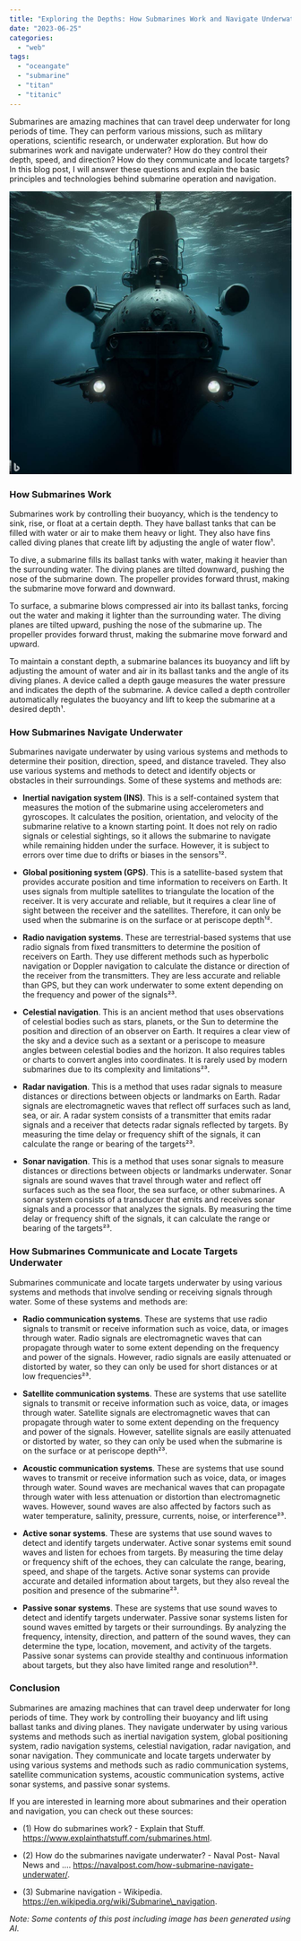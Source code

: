 ```yaml
---
title: "Exploring the Depths: How Submarines Work and Navigate Underwater"
date: "2023-06-25"
categories: 
  - "web"
tags: 
  - "oceangate"
  - "submarine"
  - "titan"
  - "titanic"
---
```


Submarines are amazing machines that can travel deep underwater for long periods of time. They can perform various missions, such as military operations, scientific research, or underwater exploration. But how do submarines work and navigate underwater? How do they control their depth, speed, and direction? How do they communicate and locate targets? In this blog post, I will answer these questions and explain the basic principles and technologies behind submarine operation and navigation.

![](images/submarine.jpeg)

### How Submarines Work

Submarines work by controlling their buoyancy, which is the tendency to sink, rise, or float at a certain depth. They have ballast tanks that can be filled with water or air to make them heavy or light. They also have fins called diving planes that create lift by adjusting the angle of water flow¹.

To dive, a submarine fills its ballast tanks with water, making it heavier than the surrounding water. The diving planes are tilted downward, pushing the nose of the submarine down. The propeller provides forward thrust, making the submarine move forward and downward.

To surface, a submarine blows compressed air into its ballast tanks, forcing out the water and making it lighter than the surrounding water. The diving planes are tilted upward, pushing the nose of the submarine up. The propeller provides forward thrust, making the submarine move forward and upward.

To maintain a constant depth, a submarine balances its buoyancy and lift by adjusting the amount of water and air in its ballast tanks and the angle of its diving planes. A device called a depth gauge measures the water pressure and indicates the depth of the submarine. A device called a depth controller automatically regulates the buoyancy and lift to keep the submarine at a desired depth¹.

### How Submarines Navigate Underwater

Submarines navigate underwater by using various systems and methods to determine their position, direction, speed, and distance traveled. They also use various systems and methods to detect and identify objects or obstacles in their surroundings. Some of these systems and methods are:

- **Inertial navigation system (INS)**. This is a self-contained system that measures the motion of the submarine using accelerometers and gyroscopes. It calculates the position, orientation, and velocity of the submarine relative to a known starting point. It does not rely on radio signals or celestial sightings, so it allows the submarine to navigate while remaining hidden under the surface. However, it is subject to errors over time due to drifts or biases in the sensors¹².

- **Global positioning system (GPS)**. This is a satellite-based system that provides accurate position and time information to receivers on Earth. It uses signals from multiple satellites to triangulate the location of the receiver. It is very accurate and reliable, but it requires a clear line of sight between the receiver and the satellites. Therefore, it can only be used when the submarine is on the surface or at periscope depth¹².

- **Radio navigation systems**. These are terrestrial-based systems that use radio signals from fixed transmitters to determine the position of receivers on Earth. They use different methods such as hyperbolic navigation or Doppler navigation to calculate the distance or direction of the receiver from the transmitters. They are less accurate and reliable than GPS, but they can work underwater to some extent depending on the frequency and power of the signals²³.

- **Celestial navigation**. This is an ancient method that uses observations of celestial bodies such as stars, planets, or the Sun to determine the position and direction of an observer on Earth. It requires a clear view of the sky and a device such as a sextant or a periscope to measure angles between celestial bodies and the horizon. It also requires tables or charts to convert angles into coordinates. It is rarely used by modern submarines due to its complexity and limitations²³.

- **Radar navigation**. This is a method that uses radar signals to measure distances or directions between objects or landmarks on Earth. Radar signals are electromagnetic waves that reflect off surfaces such as land, sea, or air. A radar system consists of a transmitter that emits radar signals and a receiver that detects radar signals reflected by targets. By measuring the time delay or frequency shift of the signals, it can calculate the range or bearing of the targets²³.

- **Sonar navigation**. This is a method that uses sonar signals to measure distances or directions between objects or landmarks underwater. Sonar signals are sound waves that travel through water and reflect off surfaces such as the sea floor, the sea surface, or other submarines. A sonar system consists of a transducer that emits and receives sonar signals and a processor that analyzes the signals. By measuring the time delay or frequency shift of the signals, it can calculate the range or bearing of the targets²³.

### How Submarines Communicate and Locate Targets Underwater

Submarines communicate and locate targets underwater by using various systems and methods that involve sending or receiving signals through water. Some of these systems and methods are:

- **Radio communication systems**. These are systems that use radio signals to transmit or receive information such as voice, data, or images through water. Radio signals are electromagnetic waves that can propagate through water to some extent depending on the frequency and power of the signals. However, radio signals are easily attenuated or distorted by water, so they can only be used for short distances or at low frequencies²³.

- **Satellite communication systems**. These are systems that use satellite signals to transmit or receive information such as voice, data, or images through water. Satellite signals are electromagnetic waves that can propagate through water to some extent depending on the frequency and power of the signals. However, satellite signals are easily attenuated or distorted by water, so they can only be used when the submarine is on the surface or at periscope depth²³.

- **Acoustic communication systems**. These are systems that use sound waves to transmit or receive information such as voice, data, or images through water. Sound waves are mechanical waves that can propagate through water with less attenuation or distortion than electromagnetic waves. However, sound waves are also affected by factors such as water temperature, salinity, pressure, currents, noise, or interference²³.

- **Active sonar systems**. These are systems that use sound waves to detect and identify targets underwater. Active sonar systems emit sound waves and listen for echoes from targets. By measuring the time delay or frequency shift of the echoes, they can calculate the range, bearing, speed, and shape of the targets. Active sonar systems can provide accurate and detailed information about targets, but they also reveal the position and presence of the submarine²³.

- **Passive sonar systems**. These are systems that use sound waves to detect and identify targets underwater. Passive sonar systems listen for sound waves emitted by targets or their surroundings. By analyzing the frequency, intensity, direction, and pattern of the sound waves, they can determine the type, location, movement, and activity of the targets. Passive sonar systems can provide stealthy and continuous information about targets, but they also have limited range and resolution²³.

### Conclusion

Submarines are amazing machines that can travel deep underwater for long periods of time. They work by controlling their buoyancy and lift using ballast tanks and diving planes. They navigate underwater by using various systems and methods such as inertial navigation system, global positioning system, radio navigation systems, celestial navigation, radar navigation, and sonar navigation. They communicate and locate targets underwater by using various systems and methods such as radio communication systems, satellite communication systems, acoustic communication systems, active sonar systems, and passive sonar systems.

If you are interested in learning more about submarines and their operation and navigation, you can check out these sources:

- (1) How do submarines work? - Explain that Stuff. https://www.explainthatstuff.com/submarines.html.

- (2) How do the submarines navigate underwater? - Naval Post- Naval News and …. https://navalpost.com/how-submarine-navigate-underwater/.

- (3) Submarine navigation - Wikipedia. https://en.wikipedia.org/wiki/Submarine\_navigation.

_Note: Some contents of this post including image has been generated using AI._
